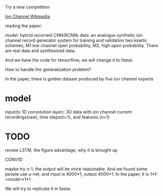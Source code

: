 Try a new competition

[Ion Channel Wikipedia](https://en.wikipedia.org/wiki/Ion_channel)

reading the paper:

model: hybrid recurrent CNN(RCNN)
data: an analogue synthetic ion channel record generator system for training and validation
    two kinetic schemes, M1 low channel open probability, M2, high open probability. 
    There are real data and synthesized data. 
    

And we have the code for tensorflow, we will change it to fastai.

How to handle the generalization problem?

In the paper, there is golden dataset produced by five ion channel experts

# model

input(to 1D convolution layer): 3D data with ion channel current recordings(raw), time steps(n=1), and features (n=1)

# TODO
review LSTM, the figure
advantage, why it is brought up

CONV1D

maybe try n-1, the output will be more reasonable.
And we found some people use u-net, and input is 4000\*1, output 4000\*1.
In the paper, it is 1\*1->model->1\*1 

We will try to replicate it in fastai.
